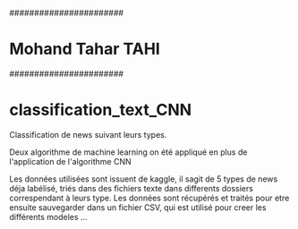 #######################
# Mohand Tahar TAHI ###
#######################

# classification_text_CNN
Classification de news suivant leurs types. 

Deux algorithme de machine learning on été appliqué en plus de l'application de l'algorithme CNN 


Les données utilisées sont issuent de kaggle, il sagit de 5 types de news déja labélisé, triés dans
des fichiers texte dans differents dossiers correspendant à leurs type. 
Les données sont récupérés et traités pour etre ensuite sauvegarder dans un fichier CSV, qui est utilisé pour 
creer les différents modeles ...
